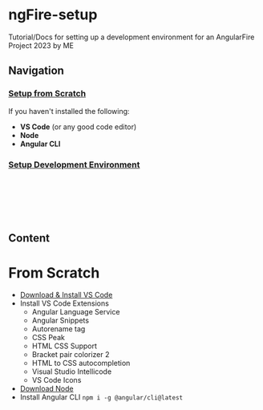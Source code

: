 # ngFire-setup
Tutorial/Docs for setting up a development environment for an AngularFire Project 2023 by ME

## Navigation
### [Setup from Scratch](#FromScratch)
If you haven't installed the following:
- __VS Code__ (or any good code editor)
- __Node__
- __Angular CLI__

### [Setup Development Environment](#two)

&nbsp;

&nbsp;

&nbsp;

## Content
# From Scratch
- [Download & Install VS Code](https://code.visualstudio.com/download)
- Install VS Code Extensions
  - Angular Language Service
  - Angular Snippets
  - Autorename tag
  - CSS Peak
  - HTML CSS Support
  - Bracket pair colorizer 2
  - HTML to CSS autocompletion
  - Visual Studio Intellicode
  - VS Code Icons
- [Download Node](https://nodejs.org/pt-br/download)
- Install Angular CLI `npm i -g @angular/cli@latest`


